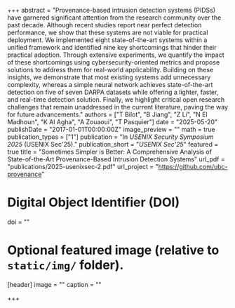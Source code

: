 +++
abstract = "Provenance-based intrusion detection systems (PIDSs) have garnered significant attention from the research community over the past decade. Although recent studies report near perfect detection performance, we show that these systems are not viable for practical deployment. We implemented eight state-of-the-art systems within a unified framework and identified nine key shortcomings that hinder their practical adoption. Through extensive experiments, we quantify the impact of these shortcomings using cybersecurity-oriented metrics and propose solutions to address them for real-world applicability. Building on these insights, we demonstrate that most existing systems add unnecessary complexity, whereas a simple neural network achieves state-of-the-art detection on five of seven DARPA datasets while offering a lighter, faster, and real-time detection solution. Finally, we highlight critical open research challenges that remain unaddressed in the current literature, paving the way for future advancements."
authors = ["T Bilot", "B Jiang", "Z Li", "N El Madhoun", "K Al Agha", "A Zouaoui", "T Pasquier"]
date = "2025-05-20"
publishDate = "2017-01-01T00:00:00Z"
image_preview = ""
math = true
publication_types = ["1"]
publication = "In *USENIX Security Symposium 2025* (USENIX Sec'25)."
publication_short = "*USENIX Sec'25*"
featured = true
title = "Sometimes Simpler is Better: A Comprehensive Analysis of State-of-the-Art Provenance-Based Intrusion Detection Systems"
url_pdf = "publications/2025-usenixsec-2.pdf"
url_project = "https://github.com/ubc-provenance"

# Digital Object Identifier (DOI)
doi = ""

# Optional featured image (relative to `static/img/` folder).
[header]
image = ""
caption = ""

+++
